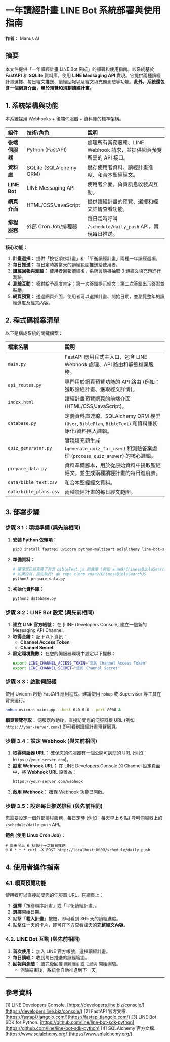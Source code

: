 # 一年讀經計畫 LINE Bot 系統部署與使用指南

**作者：** Manus AI

## 摘要

本文件提供「一年讀經計畫 LINE Bot 系統」的部署和使用指南。該系統基於 **FastAPI** 和 **SQLite** 資料庫，使用 **LINE Messaging API** 實現。它提供兩種讀經計畫選擇、每日經文推送、讀經回報以及經文填充題測驗等功能。**此外，系統還包含一個網頁介面，用於預覽和規劃讀經計畫。**

## 1. 系統架構與功能

本系統採用 Webhooks + 後端伺服器 + 資料庫的標準架構。

| 組件 | 技術/角色 | 說明 |
| :--- | :--- | :--- |
| **後端伺服器** | Python (FastAPI) | 處理所有業務邏輯、LINE Webhook 請求，並提供網頁預覽所需的 API 接口。 |
| **資料庫** | SQLite (SQLAlchemy ORM) | 儲存使用者資料、讀經計畫進度、和合本聖經經文。 |
| **LINE Bot** | LINE Messaging API | 使用者介面，負責訊息收發與互動。 |
| **網頁介面** | HTML/CSS/JavaScript | 提供讀經計畫的預覽、選擇和經文詳情查看功能。 |
| **排程服務** | 外部 Cron Job/排程器 | 每日定時呼叫 `/schedule/daily_push` API，實現每日推送。 |

**核心功能：**

1.  **計畫選擇：** 提供「按卷順序計畫」和「平衡讀經計畫」兩種一年讀經選項。
2.  **每日推送：** 每日定時將當天的讀經範圍推送給使用者。
3.  **讀經回報與測驗：** 使用者回報讀經後，系統會隨機抽取 3 題經文填充題進行測驗。
4.  **測驗互動：** 答對給予高度肯定；第一次答錯提示經文；第二次答錯出示答案並鼓勵。
5.  **網頁預覽：** 透過網頁介面，使用者可以選擇計畫、開始日期，並瀏覽整年的讀經進度及經文內容。

## 2. 程式碼檔案清單

以下是構成系統的關鍵檔案：

| 檔案名稱 | 說明 |
| :--- | :--- |
| `main.py` | FastAPI 應用程式主入口，包含 LINE Webhook 處理、API 路由和靜態檔案服務。 |
| `api_routes.py` | 專門用於網頁預覽功能的 API 路由 (例如：獲取讀經計畫、獲取經文詳情)。 |
| `index.html` | 讀經計畫預覽網頁的前端介面 (HTML/CSS/JavaScript)。 |
| `database.py` | 定義資料庫連線、SQLAlchemy ORM 模型 (`User`, `BiblePlan`, `BibleText`) 和資料庫初始化/資料匯入邏輯。 |
| `quiz_generator.py` | 實現填充題生成 (`generate_quiz_for_user`) 和測驗答案處理 (`process_quiz_answer`) 的核心邏輯。 |
| `prepare_data.py` | 資料準備腳本，用於從原始資料中提取聖經經文，並生成兩種讀經計畫的每日進度表。 |
| `data/bible_text.csv` | 和合本聖經經文資料。 |
| `data/bible_plans.csv` | 兩種讀經計畫的每日經文範圍。 |

## 3. 部署步驟

### 步驟 3.1：環境準備 (與先前相同)

1.  **安裝 Python 依賴項：**
    ```bash
    pip3 install fastapi uvicorn python-multipart sqlalchemy line-bot-sdk pandas
    ```

2.  **準備資料：**
    ```bash
    # 確保您已經克隆了包含 bibleText.js 的倉庫 (例如 xuan9/ChineseBibleSearchJS)
    # 如果沒有，請先執行: gh repo clone xuan9/ChineseBibleSearchJS
    python3 prepare_data.py
    ```

3.  **初始化資料庫：**
    ```bash
    python3 database.py
    ```

### 步驟 3.2：LINE Bot 設定 (與先前相同)

1.  **建立 LINE 官方帳號：** 在 [LINE Developers Console] 建立一個新的 Messaging API Channel.
2.  **取得金鑰：** 記下以下資訊：
    *   **Channel Access Token**
    *   **Channel Secret**
3.  **設定環境變數：** 在您的伺服器環境中設定以下變數：
    ```bash
    export LINE_CHANNEL_ACCESS_TOKEN="您的 Channel Access Token"
    export LINE_CHANNEL_SECRET="您的 Channel Secret"
    ```

### 步驟 3.3：啟動伺服器

使用 Uvicorn 啟動 FastAPI 應用程式。建議使用 `nohup` 或 Supervisor 等工具在背景運行。

```bash
nohup uvicorn main:app --host 0.0.0.0 --port 8000 &
```
**網頁預覽存取：** 伺服器啟動後，直接訪問您的伺服器根 URL (例如 `https://your-server.com/`) 即可看到讀經計畫預覽網頁。

### 步驟 3.4：設定 Webhook (與先前相同)

1.  **取得伺服器 URL：** 確保您的伺服器有一個公開可訪問的 URL (例如：`https://your-server.com`)。
2.  **設定 Webhook URL：** 在 LINE Developers Console 的 Channel 設定頁面中，將 **Webhook URL** 設置為：
    ```
    https://your-server.com/webhook
    ```
3.  **啟用 Webhook：** 確保 Webhook 功能已開啟。

### 步驟 3.5：設定每日推送排程 (與先前相同)

您需要設定一個外部排程服務，每日定時 (例如：每天早上 6 點) 呼叫伺服器上的 `/schedule/daily_push` API。

**範例 (使用 Linux Cron Job)：**
```cron
# 每天早上 6 點執行一次每日推送
0 6 * * * curl -X POST http://localhost:8000/schedule/daily_push
```

## 4. 使用者操作指南

### 4.1. 網頁預覽功能

使用者可以直接訪問您的伺服器 URL，在網頁上：
1.  **選擇**「按卷順序計畫」或「平衡讀經計畫」。
2.  **選擇**開始日期。
3.  點擊「**載入計畫**」按鈕，即可看到 365 天的讀經進度。
4.  點擊任一天的卡片，即可在下方查看該天的**完整經文內容**。

### 4.2. LINE Bot 互動 (與先前相同)

1.  **首次使用：** 加入 LINE 官方帳號，選擇讀經計畫。
2.  **每日讀經：** 收到每日推送的讀經範圍。
3.  **回報與測驗：** 讀完後回覆 `回報讀經` 或 `已讀完` 開始測驗。
    *   測驗結束後，系統會自動推進到下一天。

---

## 參考資料

[1] LINE Developers Console. [https://developers.line.biz/console/](https://developers.line.biz/console/)
[2] FastAPI 官方文檔. [https://fastapi.tiangolo.com/](https://fastapi.tiangolo.com/)
[3] LINE Bot SDK for Python. [https://github.com/line/line-bot-sdk-python](https://github.com/line/line-bot-sdk-python)
[4] SQLAlchemy 官方文檔. [https://www.sqlalchemy.org/](https://www.sqlalchemy.org/)
